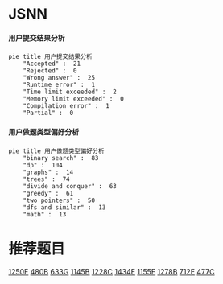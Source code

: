 # JSNN

<!-- tabs:start -->



#### **用户提交结果分析**

```mermaid
pie title 用户提交结果分析
    "Accepted" :  21
    "Rejected" :  0
    "Wrong answer" :  25
    "Runtime error" :  1
    "Time limit exceeded" :  2
    "Memory limit exceeded" :  0
    "Compilation error" :  1
    "Partial" :  0
```

#### **用户做题类型偏好分析**

```mermaid
pie title 用户做题类型偏好分析
    "binary search" :  83
    "dp" :  104
    "graphs" :  14
    "trees" :  74
    "divide and conquer" :  63
    "greedy" :  61
    "two pointers" :  50
    "dfs and similar" :  13
    "math" :  13
```



<!-- tabs:end -->
# 推荐题目
[1250F](https://codeforces.com/contest/1250/problem/F)
[480B](https://codeforces.com/contest/480/problem/B)
[633G](https://codeforces.com/contest/633/problem/G)
[1145B](https://codeforces.com/contest/1145/problem/B)
[1228C](https://codeforces.com/contest/1228/problem/C)
[1434E](https://codeforces.com/contest/1434/problem/E)
[1155F](https://codeforces.com/contest/1155/problem/F)
[1278B](https://codeforces.com/contest/1278/problem/B)
[712E](https://codeforces.com/contest/712/problem/E)
[477C](https://codeforces.com/contest/477/problem/C)
